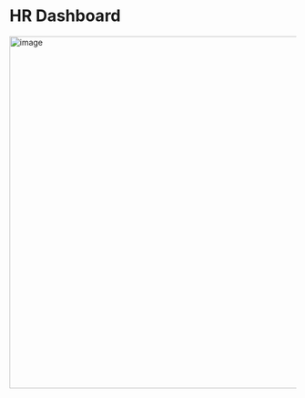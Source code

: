 # HR Dashboard
<img width="617" alt="image" src="https://github.com/user-attachments/assets/413330e1-86c0-419d-b44a-223acfdca634">
